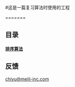 #这是一篇复习算法时使用的工程

=======

## 目录

#### [排序算法](https://raw.githubusercontent.com/kevin-ma/Algorithms-oc/master/README_FILES/Sort.md)

## 反馈

[chiyu@meili-inc.com](mailto://chiyu@meili-inc.com)


